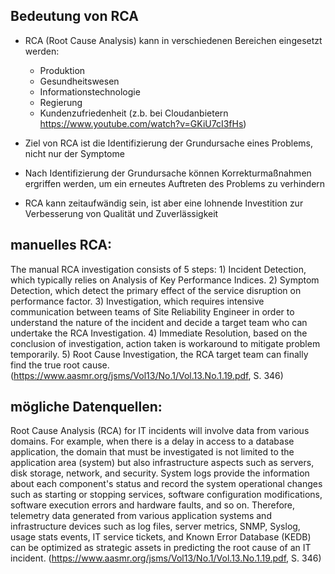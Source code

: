 ## Bedeutung von RCA
- RCA (Root Cause Analysis) kann in verschiedenen Bereichen eingesetzt werden:  
    - Produktion   
    - Gesundheitswesen  
    - Informationstechnologie  
    - Regierung  
    - Kundenzufriedenheit (z.b. bei Cloudanbietern https://www.youtube.com/watch?v=GKiU7cI3fHs)

- Ziel von RCA ist die Identifizierung der Grundursache eines Problems, nicht nur der Symptome
- Nach Identifizierung der Grundursache können Korrekturmaßnahmen ergriffen werden, um ein erneutes Auftreten des Problems zu verhindern
- RCA kann zeitaufwändig sein, ist aber eine lohnende Investition zur Verbesserung von Qualität und Zuverlässigkeit

## manuelles RCA:
 The manual RCA
investigation consists of 5 steps: 1) Incident Detection, which typically relies on
Analysis of Key Performance Indices. 2) Symptom Detection, which detect the
primary effect of the service disruption on performance factor. 3) Investigation,
which requires intensive communication between teams of Site Reliability Engineer
in order to understand the nature of the incident and decide a target team who can
undertake the RCA Investigation. 4) Immediate Resolution, based on the
conclusion of investigation, action taken is workaround to mitigate problem
temporarily. 5) Root Cause Investigation, the RCA target team can finally find the
true root cause.
(https://www.aasmr.org/jsms/Vol13/No.1/Vol.13.No.1.19.pdf, S. 346)

## mögliche Datenquellen:
Root Cause Analysis (RCA) for IT incidents will involve data from various
domains. For example, when there is a delay in access to a database application, the
domain that must be investigated is not limited to the application area (system) but
also infrastructure aspects such as servers, disk storage, network, and security.
System logs provide the information about each component's status and record the
system operational changes such as starting or stopping services, software
configuration modifications, software execution errors and hardware faults, and so
on. Therefore, telemetry data generated from various application systems and
infrastructure devices such as log files, server metrics, SNMP, Syslog, usage stats
events, IT service tickets, and Known Error Database (KEDB) can be optimized as
strategic assets in predicting the root cause of an IT incident. 
(https://www.aasmr.org/jsms/Vol13/No.1/Vol.13.No.1.19.pdf, S. 346)



